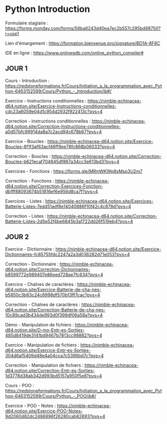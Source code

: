 # Python Introduction

Formulaire stagiaire : https://forms.monday.com/forms/56ba6243d40ea7ec2b557c295bd98750?r=use1

Lien d'émargement : https://formation.bienvenue.pro/signature/BD1A-8F8C

IDE en ligne : https://www.onlinegdb.com/online_python_compiler#

## JOUR 1

Cours - Introduction : https://redstoneformations.fr/Cours/Initiation_a_la_programmation_avec_Python-6463152599/Cours/Python_-_Introduction/ib#/

Exercice - Instructions conditionnelles : https://nimble-echinacea-d64.notion.site/Exercice-Instructions-conditionnelles-cdc23a6059e04d1c954d2932f922413c?pvs=4

Correction - Instructions conditionnelles : https://nimble-echinacea-d64.notion.site/Correction-Instructions-conditionnelles-a0d57bfc99914da8a7c2acd94c678b67?pvs=4

Exercice - Boucles : https://nimble-echinacea-d64.notion.site/Exercice-Boucles-6f1f3af63acf46ff9ee78fc868b06033?pvs=4

Correction - Boucles : https://nimble-echinacea-d64.notion.site/Correction-Boucles-b621ecaf704845df867a34cc3e613bd3?pvs=4

Exercices - Fonctions : https://forms.gle/MRmWKWp8sMsp3U2m7

Correction - Fonctions : https://nimble-echinacea-d64.notion.site/Correction-Exercices-Fonction-db1ff88093674b51816ef6e956d8ca7f?pvs=4

Exercices - Listes : https://nimble-echinacea-d64.notion.site/Exercices-Batterie-Listes-7edd51adf8e14040886f10f42c4c878d?pvs=4

Correction - Listes : https://nimble-echinacea-d64.notion.site/Correction-Batterie-Listes-2d5e52f4be6845b3a1722dd26f519eb4?pvs=4

## JOUR 2

Exercice - Dictionnaire : https://nimble-echinacea-d64.notion.site/Exercice-Dictionnaires-fc85755fdc2247a2a3d036282d71e053?pvs=4

Correction - Dictionnaire : https://nimble-echinacea-d64.notion.site/Correction-Dictionnaires-b8599772e989407e86eed728ae7fc634?pvs=4

Exercice - Chaînes de caractères : https://nimble-echinacea-d64.notion.site/Exercice-Batterie-de-cha-nes-b5850c3b63c24c6998df570b13ff7cac?pvs=4

Correction - Chaînes de caractères : https://nimble-echinacea-d64.notion.site/Correction-Batterie-de-cha-nes-10c89cad3b434de993d0f399df06a58a?pvs=4

Démo - Manipulation de fichiers : https://nimble-echinacea-d64.notion.site/D-mo-Entr-es-Sorties-485d8419de3141bd9467b7813cc98882?pvs=4

Exercice - Manipulation de fichiers : https://nimble-echinacea-d64.notion.site/Exercice-Entr-es-Sorties-304d6af5409d48e4a04cca7c5396bd7c?pvs=4

Correction - Manipulation de fichiers : https://nimble-echinacea-d64.notion.site/Correction-Entr-es-Sorties-1d3778d38ab342d993bd5157a950f5e8?pvs=4

Cours - POO : https://redstoneformations.fr/Cours/Initiation_a_la_programmation_avec_Python-6463152599/Cours/Python_-_POO/ib#/

Exercice - POO - Notes : https://nimble-echinacea-d64.notion.site/Exercice-POO-Notes-9d2060d82dc2486896f26280cab82693?pvs=4
